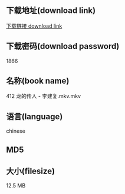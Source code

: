 ## 下载地址(download link)
[下载链接 download link](https://tutu365.netlify.app/?s=412+%E9%BE%99%E7%9A%84%E4%BC%A0%E4%BA%BA+-+%E6%9D%8E%E5%BB%BA%E5%A4%8D.mkv)

## 下载密码(download password)
1866

## 名称(book name)
412 龙的传人 - 李建复.mkv.mkv

## 语言(language)
chinese

## MD5


## 大小(filesize)
12.5 MB
